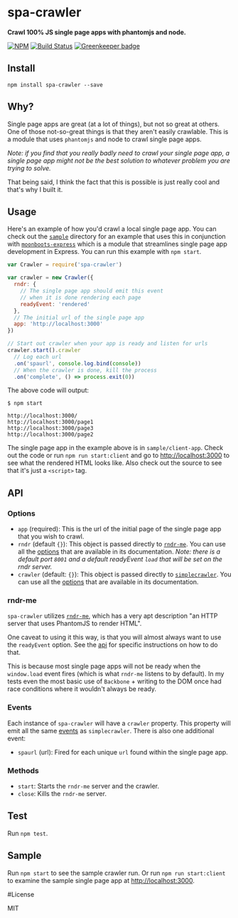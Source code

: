 spa-crawler
===========

**Crawl 100% JS single page apps with phantomjs and node.**

[![NPM](https://nodei.co/npm/spa-crawler.png)](https://nodei.co/npm/spa-crawler/)
[![Build Status](https://travis-ci.org/lukekarrys/spa-crawler.png?branch=master)](https://travis-ci.org/lukekarrys/spa-crawler)
[![Greenkeeper badge](https://badges.greenkeeper.io/lukekarrys/spa-crawler.svg)](https://greenkeeper.io/)


## Install

`npm install spa-crawler --save`


## Why?

Single page apps are great (at a lot of things), but not so great at others. One of those not-so-great things is that they aren't easily crawlable. This is a module that uses `phantomjs` and node to crawl single page apps.

*Note: if you find that you really badly need to crawl your single page app, a single page app might not be the best solution to whatever problem you are trying to solve.*

That being said, I think the fact that this is possible is just really cool and that's why I built it.


## Usage

Here's an example of how you'd crawl a local single page app. You can check out the [`sample`](./sample) directory for an example that uses this in conjunction with [`moonboots-express`](https://github.com/lukekarrys/moonboots-express) which is a module that streamlines single page app development in Express. You can run this example with `npm start`.

```js
var Crawler = require('spa-crawler')

var crawler = new Crawler({
  rndr: {
    // The single page app should emit this event
    // when it is done rendering each page
    readyEvent: 'rendered'
  },
  // The initial url of the single page app
  app: 'http://localhost:3000'
})

// Start out crawler when your app is ready and listen for urls
crawler.start().crawler
  // Log each url
  .on('spaurl', console.log.bind(console))
  // When the crawler is done, kill the process
  .on('complete', () => process.exit(0))
```

The above code will output:

```
$ npm start

http://localhost:3000/
http://localhost:3000/page1
http://localhost:3000/page3
http://localhost:3000/page2
```

The single page app in the example above is in `sample/client-app`. Check out the code or run `npm run start:client` and go to [http://localhost:3000](http://localhost:3000) to see what the rendered HTML looks like. Also check out the source to see that it's just a `<script>` tag.


## API

### Options

- `app` (required): This is the url of the initial page of the single page app that you wish to crawl.
- `rndr` (default `{}`): This object is passed directly to [`rndr-me`](https://github.com/jed/rndr.me). You can use all the [options](https://github.com/jed/rndr.me#api) that are available in its documentation. *Note: there is a default port `8001` and a default readyEvent `load` that will be set on the rndr server.*
- `crawler` (default: `{}`): This object is passed directly to [`simplecrawler`](https://github.com/cgiffard/node-simplecrawler). You can use all the [options](https://github.com/cgiffard/node-simplecrawler#configuring-the-crawler) that are available in its documentation.

### rndr-me

`spa-crawler` utilizes [`rndr-me`](https://github.com/jed/rndr.me), which has a very apt description "an HTTP server that uses PhantomJS to render HTML".

One caveat to using it this way, is that you will almost always want to use the `readyEvent` option. See the [api](https://github.com/jed/rndr.me#api) for specific instructions on how to do that.

This is because most single page apps will not be ready when the `window.load` event fires (which is what `rndr-me` listens to by default). In my tests even the most basic use of `Backbone` + writing to the DOM once had race conditions where it wouldn't always be ready.

### Events

Each instance of `spa-crawler` will have a `crawler` property. This property will emit all the same [events](https://github.com/cgiffard/node-simplecrawler#events) as `simplecrawler`. There is also one additional event:

- `spaurl` (url): Fired for each unique `url` found within the single page app.

### Methods

- `start`: Starts the `rndr-me` server and the crawler.
- `close`: Kills the `rndr-me` server.

## Test

Run `npm test`.


## Sample

Run `npm start` to see the sample crawler run. Or run `npm run start:client` to examine the sample single page app at [http://localhost:3000](http://localhost:3000).


#License

MIT
